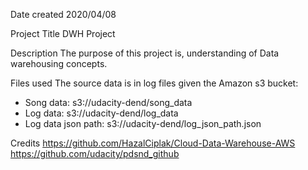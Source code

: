 Date created
2020/04/08

Project Title
DWH Project

Description
The purpose of this project is, understanding of Data warehousing concepts.

Files used
The source data is in log files given the Amazon s3 bucket:

- Song data: s3://udacity-dend/song_data
- Log data: s3://udacity-dend/log_data
- Log data json path: s3://udacity-dend/log_json_path.json

Credits
https://github.com/HazalCiplak/Cloud-Data-Warehouse-AWS
https://github.com/udacity/pdsnd_github

